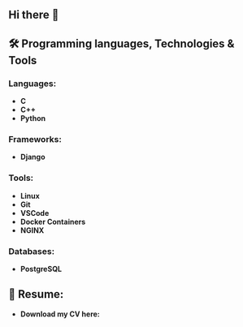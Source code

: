 ## Hi there 👋
## 🛠️ Programming languages, Technologies & Tools

### Languages:
- **C**
- **C++**
- **Python**  
### Frameworks:
- **Django**
### Tools:
- **Linux**
- **Git**
- **VSCode**
- **Docker Containers**
- **NGINX**
### Databases:
- **PostgreSQL**

## 📃 Resume:
- **Download my CV here:**

